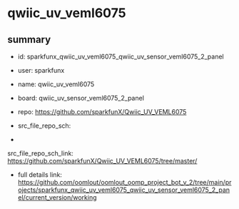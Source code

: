# qwiic_uv_veml6075
 
## summary 
* id: sparkfunx_qwiic_uv_veml6075_qwiic_uv_sensor_veml6075_2_panel
* user: sparkfunx
* name: qwiic_uv_veml6075
* board: qwiic_uv_sensor_veml6075_2_panel
* repo: https://github.com/sparkfunX/Qwiic_UV_VEML6075



* src_file_repo_sch: 
*
 src_file_repo_sch_link: https://github.com/sparkfunX/Qwiic_UV_VEML6075/tree/master/
* full details link: https://github.com/oomlout/oomlout_oomp_project_bot_v_2/tree/main/projects/sparkfunx_qwiic_uv_veml6075_qwiic_uv_sensor_veml6075_2_panel/current_version/working  






